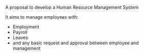 A proposal to develop a Human Resource Management System 

It aims to manage employees with:
- Employment
- Payroll
- Leaves
- and any basic request and approval between employee and management

